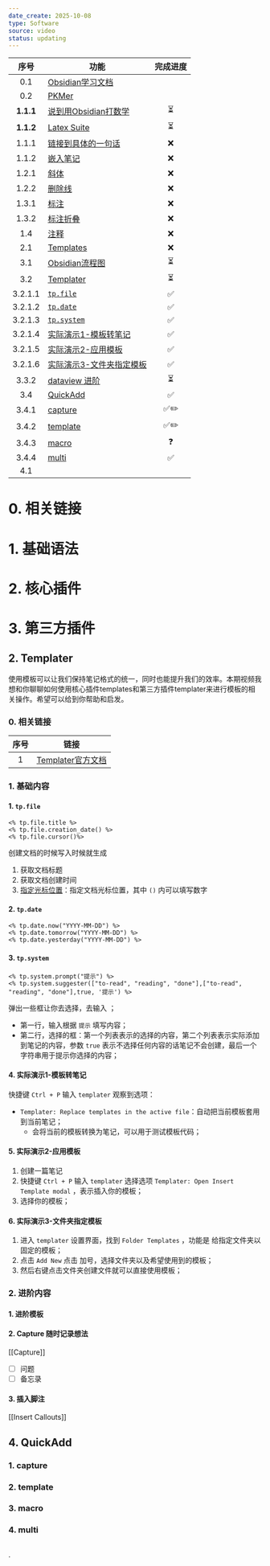 ```yaml
---
date_create: 2025-10-08
type: Software
source: video
status: updating
---
```


|    序号     | 功能                                                                                                                                                  | 完成进度 |
| :-------: | --------------------------------------------------------------------------------------------------------------------------------------------------- | :--: |
|    0.1    | [Obsidian学习文档](https://coffeetea.top/zh/)                                                                                                           |      |
|    0.2    | [PKMer](https://pkmer.cn/index_old/)                                                                                                                |      |
| **1.1.1** | [说到用Obsidian打数学](https://www.bilibili.com/video/BV13baozkETT/?spm_id_from=333.337.search-card.all.click&vd_source=aef73766b941d8e52cb9a97d24ea42a2) |  ⏳   |
| **1.1.2** | [Latex Suite](https://zhuanlan.zhihu.com/p/1931395948728259558)                                                                                     |  ⏳   |
|   1.1.1   | [链接到具体的一句话](https://www.bilibili.com/video/BV1Hj411E7ra?t=316.9)                                                                                    |  ❌   |
|   1.1.2   | [嵌入笔记](https://www.bilibili.com/video/BV1Hj411E7ra?t=406.2)                                                                                         |  ❌   |
|   1.2.1   | [斜体](https://www.bilibili.com/video/BV1Hj411E7ra?t=671.5)                                                                                           |  ❌   |
|   1.2.2   | [删除线](https://www.bilibili.com/video/BV1Hj411E7ra?t=699.9)                                                                                          |  ❌   |
|   1.3.1   | [标注](https://www.bilibili.com/video/BV1Hj411E7ra?t=1078.3)                                                                                          |  ❌   |
|   1.3.2   | [标注折叠](https://www.bilibili.com/video/BV1Hj411E7ra?t=1227.6)                                                                                        |  ❌   |
|    1.4    | [注释](https://www.bilibili.com/video/BV1Hj411E7ra?t=1258.4)                                                                                          |  ❌   |
|    2.1    | [Templates](https://www.bilibili.com/video/BV1c64y1W7c2?t=52.0)                                                                                     |  ❌   |
|    3.1    | [Obsidian流程图](https://zhuanlan.zhihu.com/p/1936544558864398155)                                                                                     |  ⏳   |
|    3.2    | [Templater](https://www.bilibili.com/video/BV1c64y1W7c2?t=480.9)                                                                                    |  ⏳   |
|  3.2.1.1  | [`tp.file`](https://www.bilibili.com/video/BV1c64y1W7c2?t=627.9)                                                                                    |  ✅   |
|  3.2.1.2  | [`tp.date`](https://www.bilibili.com/video/BV1c64y1W7c2?t=689.9)                                                                                    |  ✅   |
|  3.2.1.3  | [`tp.system`](https://www.bilibili.com/video/BV1c64y1W7c2?t=724.5)                                                                                  |  ✅   |
|  3.2.1.4  | [实际演示1-模板转笔记](https://www.bilibili.com/video/BV1c64y1W7c2?t=822)                                                                                    |  ✅   |
|  3.2.1.5  | [实际演示2-应用模板](https://www.bilibili.com/video/BV1c64y1W7c2?t=1068.4)                                                                                  |  ✅   |
|  3.2.1.6  | [实际演示3-文件夹指定模板](https://www.bilibili.com/video/BV1c64y1W7c2?t=1178.6)<br>                                                                           |  ✅   |
|   3.3.2   | [dataview 进阶](https://www.bilibili.com/video/BV1ewdnYtERW/)                                                                                         |  ⏳   |
|    3.4    | [QuickAdd](https://www.bilibili.com/video/BV1Zi4y1v7st/)                                                                                            |  ✅   |
|   3.4.1   | [capture](https://www.bilibili.com/video/BV1Zi4y1v7st?t=112.5)                                                                                      | ✅✏️  |
|   3.4.2   | [template](https://www.bilibili.com/video/BV1Zi4y1v7st?t=661.7)                                                                                     | ✅✏️  |
|   3.4.3   | [macro](https://www.bilibili.com/video/BV1Zi4y1v7st?t=1015.0)                                                                                       |  ❓   |
|   3.4.4   | [multi](https://www.bilibili.com/video/BV1Zi4y1v7st?t=1472.5)                                                                                       |  ✅   |
|    4.1    |                                                                                                                                                     |      |

# 0. 相关链接
# 1. 基础语法
# 2. 核心插件
# 3. 第三方插件
## 2. Templater
使用模板可以让我们保持笔记格式的统一，同时也能提升我们的效率。本期视频我想和你聊聊如何使用核心插件templates和第三方插件templater来进行模板的相关操作。希望可以给到你帮助和启发。
### 0. 相关链接
| 序号  | 链接                                                         |
| :-: | ---------------------------------------------------------- |
|  1  | [Templater官方文档](https://silentvoid13.github.io/Templater/) |
### 1. 基础内容
#### 1. `tp.file`
```templater
<% tp.file.title %>
<% tp.file.creation_date() %>
<% tp.file.cursor()%>
```
创建文档的时候写入时候就生成
1. 获取文档标题
2. 获取文档创建时间
3. [指定光标位置](https://www.bilibili.com/video/BV1c64y1W7c2?t=1014.5)：指定文档光标位置，其中 `()` 内可以填写数字
#### 2. `tp.date`
```templater
<% tp.date.now("YYYY-MM-DD") %>
<% tp.date.tomorrow("YYYY-MM-DD") %>
<% tp.date.yesterday("YYYY-MM-DD") %>
```
#### 3. `tp.system`
```templater
<% tp.system.prompt("提示") %>
<% tp.system.suggester(["to-read", "reading", "done"],["to-read", "reading", "done"],true, '提示') %>
```
弹出一些框让你去选择，去输入 ；
- 第一行，输入根据 `提示` 填写内容；
- 第二行，选择的框：第一个列表表示的选择的内容，第二个列表表示实际添加到笔记的内容，参数 `true` 表示不选择任何内容的话笔记不会创建，最后一个字符串用于提示你选择的内容；
#### 4. 实际演示1-模板转笔记
快捷键 `Ctrl + P` 输入 `templater` 观察到选项：
- `Templater: Replace templates in the active file`：自动把当前模板套用到当前笔记；
	- 会将当前的模板转换为笔记，可以用于测试模板代码；
#### 5. 实际演示2-应用模板
1. 创建一篇笔记
2. 快捷键 `Ctrl + P` 输入 `templater` 选择选项 `Templater: Open Insert Template modal` ，表示插入你的模板；
3. 选择你的模板；
#### 6. 实际演示3-文件夹指定模板
1. 进入 `templater` 设置界面，找到 `Folder Templates` ，功能是 给指定文件夹以固定的模板；
2. 点击 `Add New` 点击 加号，选择文件夹以及希望使用到的模板；
3. 然后右键点击文件夹创建文件就可以直接使用模板；
### 2. 进阶内容

#### 1. 进阶模板


#### 2. Capture 随时记录想法
[[Capture]]
- [ ] 问题
- [ ] 备忘录

#### 3. 插入脚注
[[Insert Callouts]]

## 4. QuickAdd
### 1. capture

### 2. template

### 3. macro

### 4. multi














```templater

```


.

